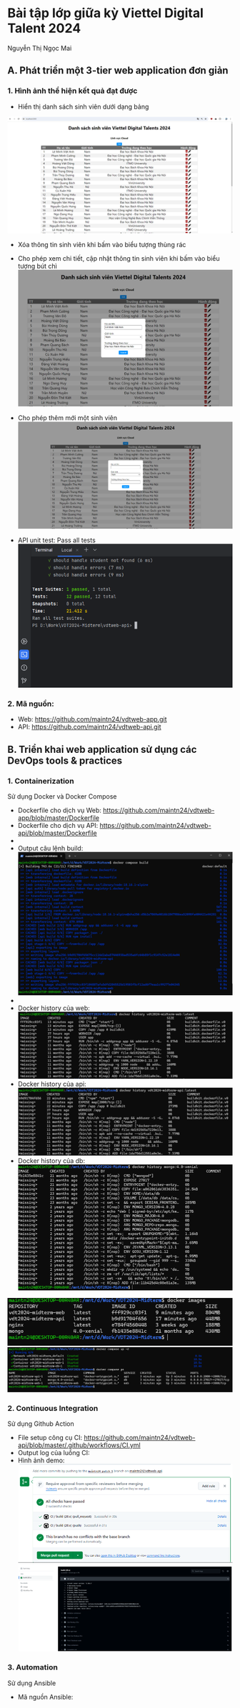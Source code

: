 # Bài tập lớp giữa kỳ Viettel Digital Talent 2024 
Nguyễn Thị Ngọc Mai

## A. Phát triển một 3-tier web application đơn giản 
### 1. Hình ảnh thể hiện kết quả đạt được

- Hiển thị danh sách sinh viên dưới dạng bảng
<img src="./Images/data-table.png">

- Xóa thông tin sinh viên khi bấm vào biểu tượng thùng rác

- Cho phép xem chi tiết, cập nhật thông tin sinh viên khi bấm vào biểu tượng bút chì
    <img src="./Images/showInfo-update-data.png">

- Cho phép thêm mới một sinh viên
  <img src="./Images/add-data.png">

- API unit test: Pass all tests
  <img src="./Images/api-tests.png">
  

### 2. Mã nguồn:
  + Web: https://github.com/maintn24/vdtweb-app.git
  + API: https://github.com/maintn24/vdtweb-api.git

## B. Triển khai web application sử dụng các DevOps tools & practices
### 1. Containerization
Sử dụng Docker và Docker Compose
- Dockerfile cho dịch vụ Web: https://github.com/maintn24/vdtweb-app/blob/master/Dockerfile
- Dockerfile cho dịch vụ API: https://github.com/maintn24/vdtweb-api/blob/master/Dockerfile
- 
- Output câu lệnh build: <img src="./Images/build-output.png">
- 
- Docker history của web: <img src="./Images/docker-history-web.png">
- Docker history của api: <img src="./Images/docker-history-api.png">
- Docker history của db: <img src="./Images/docker-history-mongodb.png">

<img src="./Images/images.png">
<img src="./Images/run-container.png">

### 2. Continuous Integration
Sử dụng Github Action
- File setup công cụ CI: https://github.com/maintn24/vdtweb-api/blob/master/.github/workflows/CI.yml
- Output log của luồng CI: 
- Hình ảnh demo:
  <img src="./Images/CI.png">
  <img src="./Images/CI-2.png">

### 3. Automation
Sử dụng Ansible
- Mã nguồn Ansible: 
